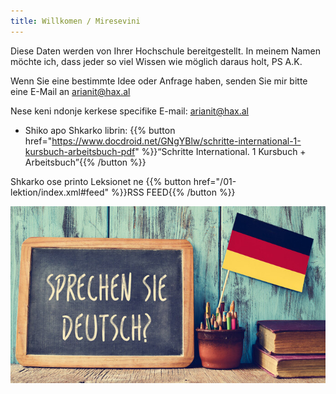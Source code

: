 ```yaml
---
title: Willkomen / Miresevini
---
```


Diese Daten werden von Ihrer Hochschule bereitgestellt. 
In meinem Namen möchte ich, dass jeder so viel Wissen wie möglich daraus holt, PS A.K.

Wenn Sie eine bestimmte Idee oder Anfrage haben, senden Sie mir bitte eine E-Mail an [arianit@hax.al](mailto:arianit@hax.al)

Nese keni ndonje kerkese specifike E-mail: [arianit@hax.al](mailto:arianit@hax.al)

- Shiko apo Shkarko librin: {{% button href="https://www.docdroid.net/GNgYBlw/schritte-international-1-kursbuch-arbeitsbuch-pdf" %}}“Schritte International. 1 Kursbuch + Arbeitsbuch”{{% /button %}}

Shkarko ose printo Leksionet ne {{% button href="/01-lektion/index.xml#feed" %}}RSS FEED{{% /button %}}

![/img/lang.jpg](/img/lang.jpg)
